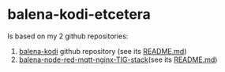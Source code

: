 # balena-kodi-etcetera

Is based on my 2 github repositories:

1. [balena-kodi](https://github.com/janvda/balena-kodi) github repository
 (see its [README.md](https://github.com/janvda/balena-kodi/blob/master/README.md))
2. [balena-node-red-mqtt-nginx-TIG-stack](https://github.com/janvda/balena-node-red-mqtt-nginx-TIG-stack)(see its [README.md](https://github.com/janvda/balena-node-red-mqtt-nginx-TIG-stack/blob/master/README.md))
